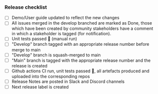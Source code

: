 ### Release checklist

-   [ ] Demo/User guide updated to reflect the new changes
-   [ ] All issues merged in the develop branched are marked as Done, those which have been created by community stakeholders have a comment in which a stakeholder is tagged (for notification).
-   [ ] Unit tests passed :tada: (manual run)
-   [ ] "Develop" branch tagged with an appropriate release number before merge to main
-   [ ] "Develop" branch is squash-merged to main
-   [ ] "Main" branch is tagged with the appropriate release number and the release is created
-   [ ] Github actions CI run, unit tests passed :tada:, all artefacts produced and uploaded into the corresponding repos
-   [ ] Release Notes are posted in Slack and Discord channels
-   [ ] Next release label is created
